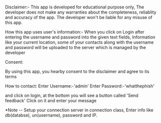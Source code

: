 
Disclaimer:-
This app is developed for educational purpose
only, The developer does not make any warranties
about the completeness, reliablity and accuracy of
the app. The developer won't be liable for any misuse of 
this app.

How this app uses user's information:-
When you click on Login after
entering the username and password into the
given text fields, Information like your 
current location, some of your contacts along with
the username and password will be uploaded to the
server which is managed by the developer

Consent:

By using this app, you hearby consent to the disclaimer
and agree to its terms

How to contact: 
Enter Username:-'admin'
Enter Password:-'whatthephish'

and click on login,
at the bottom you will see a button called 'Send feedback'
Click on it and enter your message

*Note --  Setup your connection server in connection class, Enter info like db(databse), un(username), password and IP.
